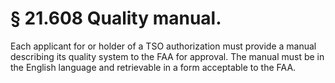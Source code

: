 # § 21.608   Quality manual.

Each applicant for or holder of a TSO authorization must provide a manual describing its quality system to the FAA for approval. The manual must be in the English language and retrievable in a form acceptable to the FAA.




